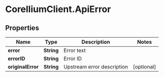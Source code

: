 # CorelliumClient.ApiError

## Properties

Name | Type | Description | Notes
------------ | ------------- | ------------- | -------------
**error** | **String** | Error text | 
**errorID** | **String** | Error ID | 
**originalError** | **String** | Upstream error description | [optional] 


